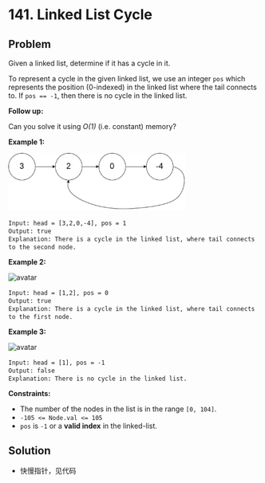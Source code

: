 # 141. Linked List Cycle
## Problem

Given a linked list, determine if it has a cycle in it.

To represent a cycle in the given linked list, we use an integer `pos` which represents the position (0-indexed) in the linked list where the tail connects to. If `pos == -1`, then there is no cycle in the linked list.

**Follow up:**

Can you solve it using *O(1)* (i.e. constant) memory?

 

**Example 1:**

<img src="..\..\pic\l141-1.png" alt="avatar" style="zoom:67%;" />

```
Input: head = [3,2,0,-4], pos = 1
Output: true
Explanation: There is a cycle in the linked list, where tail connects to the second node.
```

**Example 2:**

![avatar](..\..\pic\l141-2.png)

```
Input: head = [1,2], pos = 0
Output: true
Explanation: There is a cycle in the linked list, where tail connects to the first node.
```

**Example 3:**

![avatar](..\..\pic\l141-3.png)

```
Input: head = [1], pos = -1
Output: false
Explanation: There is no cycle in the linked list.
```

 

**Constraints:**

- The number of the nodes in the list is in the range `[0, 104]`.
- `-105 <= Node.val <= 105`
- `pos` is `-1` or a **valid index** in the linked-list.

## Solution

- 快慢指针，见代码